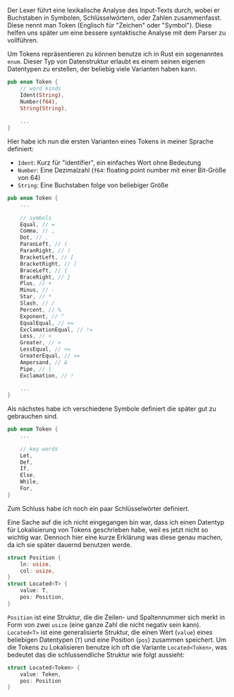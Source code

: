 Der Lexer führt eine lexikalische Analyse des Input-Texts durch, wobei er Buchstaben in Symbolen, Schlüsselwörtern, oder Zahlen zusammenfasst. Diese nennt man Token (Englisch für "Zeichen" oder "Symbol"). Diese helfen uns später um eine bessere syntaktische Analyse mit dem Parser zu vollführen.

Um Tokens repräsentieren zu können benutze ich in Rust ein sogenanntes `enum`. Dieser Typ von Datenstruktur erlaubt es einem seinen eigenen Datentypen zu erstellen, der beliebig viele Varianten haben kann.
```rust
pub enum Token {
	// word kinds
	Ident(String),
	Number(f64),
	String(String),
	
	...
}
```
Hier habe ich nun die ersten Varianten eines Tokens in meiner Sprache definiert:
- `Ident`: Kurz für "identifier", ein einfaches Wort ohne Bedeutung
- `Number`: Eine Dezimalzahl (`f64`: floating point number mit einer Bit-Größe von 64)
- `String`: Eine Buchstaben folge von beliebiger Größe
```rust
pub enum Token {
	...
	
	// symbols
	Equal, // =
	Comma, // ,
	Dot, // .
	ParanLeft, // (
	ParanRight, // )
	BracketLeft, // [
	BracketRight, // ]
	BraceLeft, // {
	BraceRight, // }
	Plus, // +
	Minus, // -
	Star, // *
	Slash, // /
	Percent, // %
	Exponent, // ^
	EqualEqual, // ==
	ExclamationEqual, // !=
	Less, // <
	Greater, // >
	LessEqual, // <=
	GreaterEqual, // >=
	Ampersand, // &
	Pipe, // |
	Exclamation, // !
	
	...
}
```
Als nächstes habe ich verschiedene Symbole definiert die später gut zu gebrauchen sind.
```rust
pub enum Token {
	...
	
	// key words
	Let,
	Def,
	If,
	Else,
	While,
	For,
}
```
Zum Schluss habe ich noch ein paar Schlüsselwörter definiert.

Eine Sache auf die ich nicht eingegangen bin war, dass ich einen Datentyp für Lokalisierung von Tokens geschrieben habe, weil es jetzt nicht so wichtig war. Dennoch hier eine kurze Erklärung was diese genau machen, da ich sie später dauernd benutzen werde.
```rust
struct Position {
	ln: usize,
	col: usize,
}
struct Located<T> {
	value: T,
	pos: Position,
}
```
`Position` ist eine Struktur, die die Zeilen- und Spaltennummer sich merkt in Form von zwei `usize` (eine ganze Zahl die nicht negativ sein kann).
`Located<T>` ist eine generalisierte Struktur, die einen Wert (`value`) eines beliebigen Datentypen (`T`) und eine Position (`pos`) zusammen speichert. Um die Tokens zu Lokalisieren benutze ich oft die Variante `Located<Token>`, was bedeutet das die schlussendliche Struktur wie folgt aussieht:
```rust
struct Located<Token> {
	value: Token,
	pos: Position
}
```
